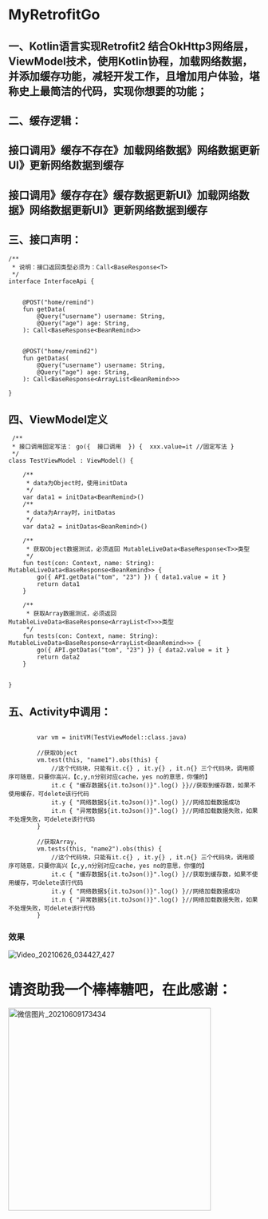 # MyRetrofitGo
## 一、Kotlin语言实现Retrofit2 结合OkHttp3网络层，ViewModel技术，使用Kotlin协程，加载网络数据，并添加缓存功能，减轻开发工作，且增加用户体验，堪称史上最简洁的代码，实现你想要的功能；


## 二、缓存逻辑：
##            接口调用》缓存不存在》加载网络数据》网络数据更新UI》更新网络数据到缓存
##            接口调用》缓存存在》缓存数据更新UI》加载网络数据》网络数据更新UI》更新网络数据到缓存


## 三、接口声明：
```
/**
 * 说明：接口返回类型必须为：Call<BaseResponse<T>
 */
interface InterfaceApi {

    
    @POST("home/remind")
    fun getData(
        @Query("username") username: String,
        @Query("age") age: String,
    ): Call<BaseResponse<BeanRemind>>


    @POST("home/remind2")
    fun getDatas(
        @Query("username") username: String,
        @Query("age") age: String,
    ): Call<BaseResponse<ArrayList<BeanRemind>>>

}
```

## 四、ViewModel定义

```
 /**
 * 接口调用固定写法： go({  接口调用  }) {  xxx.value=it //固定写法 }
 */
class TestViewModel : ViewModel() {

    /**
     * data为Object时，使用initData
     */
    var data1 = initData<BeanRemind>()
    /**
     * data为Array时，initDatas
     */
    var data2 = initDatas<BeanRemind>()

    /**
     * 获取Object数据测试，必须返回 MutableLiveData<BaseResponse<T>>类型
     */
    fun test(con: Context, name: String): MutableLiveData<BaseResponse<BeanRemind>> {
        go({ API.getData("tom", "23") }) { data1.value = it }
        return data1
    }

    /**
     * 获取Array数据测试，必须返回 MutableLiveData<BaseResponse<ArrayList<T>>>类型
     */
    fun tests(con: Context, name: String): MutableLiveData<BaseResponse<ArrayList<BeanRemind>>> {
        go({ API.getDatas("tom", "23") }) { data2.value = it }
        return data2
    }


}
```

## 五、Activity中调用：
```

        var vm = initVM(TestViewModel::class.java)

        //获取Object 
        vm.test(this, "name1").obs(this) {
            //这个代码块，只能有it.c{} , it.y{} , it.n{} 三个代码块，调用顺序可随意，只要你高兴，【c,y,n分别对应cache，yes no的意思，你懂的】
            it.c { "缓存数据${it.toJson()}".log() }}//获取到缓存数，如果不使用缓存，可delete该行代码
            it.y { "网络数据${it.toJson()}".log() }//网络加载数据成功
            it.n { "异常数据${it.toJson()}".log() }//网络加载数据失败，如果不处理失败，可delete该行代码
        }

        //获取Array，
        vm.tests(this, "name2").obs(this) {
            //这个代码块，只能有it.c{} , it.y{} , it.n{} 三个代码块，调用顺序可随意，只要你高兴【c,y,n分别对应cache，yes no的意思，你懂的】
            it.c { "缓存数据${it.toJson()}".log() }//获取到缓存数，如果不使用缓存，可delete该行代码
            it.y { "网络数据${it.toJson()}".log() }//网络加载数据成功
            it.n { "异常数据${it.toJson()}".log() }//网络加载数据失败，如果不处理失败，可delete该行代码
        }
```

### 效果
![Video_20210626_034427_427](https://user-images.githubusercontent.com/4067327/123506188-91d41a80-d695-11eb-96aa-183b7d49325d.gif)

# 请资助我一个棒棒糖吧，在此感谢：

<img width="406" alt="微信图片_20210609173434" src="https://user-images.githubusercontent.com/4067327/121332592-989b2780-c94a-11eb-9543-a4e00db3b759.png">

